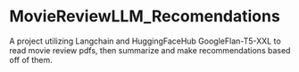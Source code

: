 # MovieReviewLLM_Recomendations
A project utilizing Langchain and HuggingFaceHub GoogleFlan-T5-XXL to read movie review pdfs, then summarize and make recommendations based off of them. 
